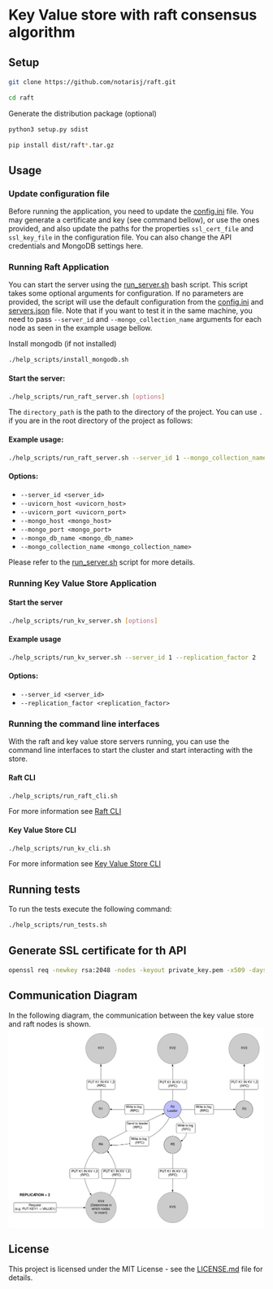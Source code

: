 # Key Value store with raft consensus algorithm

## Setup

```bash
git clone https://github.com/notarisj/raft.git
```

```bash
cd raft
```

Generate the distribution package (optional)
```bash
python3 setup.py sdist
```

```bash
pip install dist/raft*.tar.gz
```

## Usage

### Update configuration file

Before running the application, you need to update the [config.ini](src/configurations/config.ini) file. You may 
generate a certificate and key (see command bellow), or use the ones provided, and also update the paths for the 
properties `ssl_cert_file` and `ssl_key_file` in the configuration file. You can also change the API credentials 
and MongoDB settings here.

### Running Raft Application
You can start the server using the [run_server.sh](help_scripts/run_raft_server.sh) bash script. This script takes some 
optional arguments for configuration. If no parameters are provided,
the script will use the default configuration from the [config.ini](src/configurations/config.ini) 
and [servers.json](src/configurations/servers.json) file. Note that if you want to test it in the same machine, you 
need to pass `--server_id` and `--mongo_collection_name` arguments for each node as seen in the example usage bellow.

Install mongodb (if not installed)
```bash
./help_scripts/install_mongodb.sh
```

#### Start the server:
```bash
./help_scripts/run_raft_server.sh [options]
```

The `directory_path` is the path to the directory of the project. You can use `.` if 
you are in the root directory of the project as follows:

#### Example usage:
```bash
./help_scripts/run_raft_server.sh --server_id 1 --mongo_collection_name raft1
```

#### Options:

- `--server_id <server_id>`
- `--uvicorn_host <uvicorn_host>`
- `--uvicorn_port <uvicorn_port>`
- `--mongo_host <mongo_host>`
- `--mongo_port <mongo_port>`
- `--mongo_db_name <mongo_db_name>`
- `--mongo_collection_name <mongo_collection_name>`


Please refer to the [run_server.sh](help_scripts/run_raft_server.sh) script for 
more details.

### Running Key Value Store Application

#### Start the server
```bash
./help_scripts/run_kv_server.sh [options]
```

#### Example usage

```bash
./help_scripts/run_kv_server.sh --server_id 1 --replication_factor 2
```

#### Options:

- `--server_id <server_id>`
- `--replication_factor <replication_factor>`

### Running the command line interfaces

With the raft and key value store servers running, you can use the command line interfaces to start the cluster and 
start interacting with the store.

#### Raft CLI
```bash
./help_scripts/run_raft_cli.sh
```
For more information see [Raft CLI](src/raft_node/cli/README.md)

#### Key Value Store CLI
```bash
./help_scripts/run_kv_cli.sh
```
For more information see [Key Value Store CLI](src/kv_store/cli/README.md)

## Running tests

To run the tests execute the following command:
```bash
./help_scripts/run_tests.sh
```

## Generate SSL certificate for th API
```bash
openssl req -newkey rsa:2048 -nodes -keyout private_key.pem -x509 -days 365 -out certificate.pem -subj "/CN=localhost" -addext "subjectAltName = IP:127.0.0.1, DNS:localhost"
```

## Communication Diagram
In the following diagram, the communication between the key value store and raft nodes is shown.
<img src="./diagram/communication_diagram.svg" alt="Communications diagram" style="display: block; margin: 0 auto;" width="800">

## License

This project is licensed under the MIT License - see the [LICENSE.md](LICENSE) file for details.